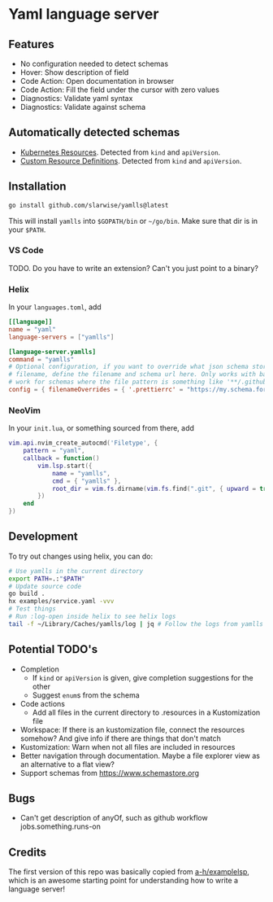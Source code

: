 # Yaml language server

## Features

- No configuration needed to detect schemas
- Hover: Show description of field
- Code Action: Open documentation in browser
- Code Action: Fill the field under the cursor with zero values
- Diagnostics: Validate yaml syntax
- Diagnostics: Validate against schema

## Automatically detected schemas

- [Kubernetes Resources](https://github.com/yannh/kubernetes-json-schema).
  Detected from `kind` and `apiVersion`.
- [Custom Resource Definitions](https://github.com/datreeio/CRDs-catalog).
  Detected from `kind` and `apiVersion`.

## Installation

```bash
go install github.com/slarwise/yamlls@latest
```

This will install `yamlls` into `$GOPATH/bin` or `~/go/bin`. Make sure that dir
is in your `$PATH`.

### VS Code

TODO. Do you have to write an extension? Can't you just point to a binary?

### Helix

In your `languages.toml`, add

```toml
[[language]]
name = "yaml"
language-servers = ["yamlls"]

[language-server.yamlls]
command = "yamlls"
# Optional configuration, if you want to override what json schema store returns for a specific
# filename, define the filename and schema url here. Only works with basenames, i.e. it doesn't
# work for schemas where the file pattern is something like '**/.github/workflows/*.yaml'.
config = { filenameOverrides = { '.prettierrc' = "https://my.schema.for.prettier/schema.json" } }
```

### NeoVim

In your `init.lua`, or something sourced from there, add

```lua
vim.api.nvim_create_autocmd('Filetype', {
    pattern = "yaml",
    callback = function()
        vim.lsp.start({
            name = "yamlls",
            cmd = { "yamlls" },
            root_dir = vim.fs.dirname(vim.fs.find(".git", { upward = true, path = vim.api.nvim_buf_get_name(0) })[1]),
        })
    end
})
```

## Development

To try out changes using helix, you can do:

```sh
# Use yamlls in the current directory
export PATH=.:"$PATH"
# Update source code
go build .
hx examples/service.yaml -vvv
# Test things
# Run :log-open inside helix to see helix logs
tail -f ~/Library/Caches/yamlls/log | jq # Follow the logs from yamlls (on a mac)
```

## Potential TODO's

- Completion
  - If `kind` or `apiVersion` is given, give completion suggestions for the
    other
  - Suggest `enum`s from the schema
- Code actions
  - Add all files in the current directory to .resources in a Kustomization file
- Workspace: If there is an kustomization file, connect the resources somehow?
  And give info if there are things that don't match
- Kustomization: Warn when not all files are included in resources
- Better navigation through documentation. Maybe a file explorer view as an alternative to a flat view?
- Support schemas from https://www.schemastore.org

## Bugs

- Can't get description of anyOf, such as github workflow jobs.something.runs-on

## Credits

The first version of this repo was basically copied from
[a-h/examplelsp](https://github.com/a-h/examplelsp), which is an awesome
starting point for understanding how to write a language server!
